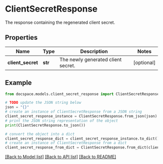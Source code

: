 # ClientSecretResponse

The response containing the regenerated client secret.

## Properties

Name | Type | Description | Notes
------------ | ------------- | ------------- | -------------
**client_secret** | **str** | The newly generated client secret. | [optional] 

## Example

```python
from docspace.models.client_secret_response import ClientSecretResponse

# TODO update the JSON string below
json = "{}"
# create an instance of ClientSecretResponse from a JSON string
client_secret_response_instance = ClientSecretResponse.from_json(json)
# print the JSON string representation of the object
print(ClientSecretResponse.to_json())

# convert the object into a dict
client_secret_response_dict = client_secret_response_instance.to_dict()
# create an instance of ClientSecretResponse from a dict
client_secret_response_from_dict = ClientSecretResponse.from_dict(client_secret_response_dict)
```
[[Back to Model list]](../README.md#documentation-for-models) [[Back to API list]](../README.md#documentation-for-api-endpoints) [[Back to README]](../README.md)



